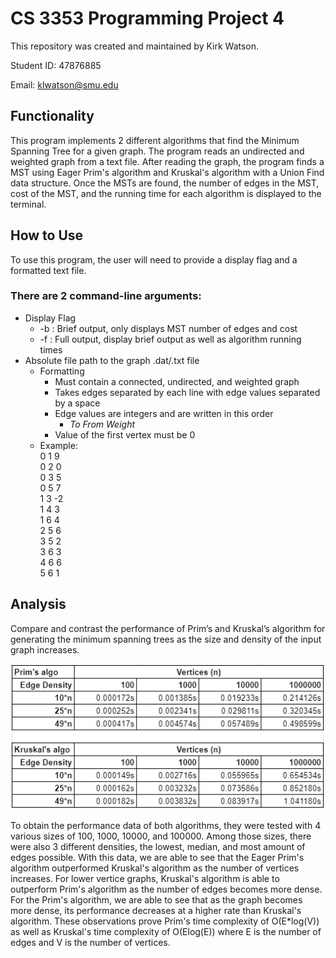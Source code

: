 # CS 3353 Programming Project 4
This repository was created and maintained by Kirk Watson.

Student ID: 47876885

Email: klwatson@smu.edu

## Functionality
This program implements 2 different algorithms that find the Minimum Spanning Tree for a given graph.
The program reads an undirected and weighted graph from a text file.
After reading the graph, the program finds a MST using Eager Prim's algorithm and Kruskal's algorithm with a Union Find data structure.
Once the MSTs are found, the number of edges in the MST, cost of the MST, and the running time for each algorithm is displayed to the terminal.

## How to Use
To use this program, the user will need to provide a display flag and a formatted text file.

### There are 2 command-line arguments:
* Display Flag
  * -b : Brief output, only displays MST number of edges and cost
  * -f : Full output, display brief output as well as algorithm running times  
* Absolute file path to the graph .dat/.txt file
  * Formatting
    * Must contain a connected, undirected, and weighted graph
    * Takes edges separated by each line with edge values separated by a space
    * Edge values are integers and are written in this order
      * *To*   *From*  *Weight*
    * Value of the first vertex must be 0 
  * Example:  
    0 1 9  
    0 2 0  
    0 3 5  
    0 5 7  
    1 3 -2  
    1 4 3  
    1 6 4  
    2 5 6  
    3 5 2  
    3 6 3  
    4 6 6  
    5 6 1
    
## Analysis
Compare and contrast the performance of Prim’s and Kruskal’s algorithm for generating the minimum spanning trees as the size and density of the input graph increases.


![image info](./artifacts/project4_data.PNG)

To obtain the performance data of both algorithms, they were tested with 4 various sizes of 100, 1000, 10000, and 100000.
Among those sizes, there were also 3 different densities, the lowest, median, and most amount of edges possible.
With this data, we are able to see that the Eager Prim's algorithm outperformed Kruskal's algorithm as the number of vertices increases.
For lower vertice graphs, Kruskal's algorithm is able to outperform Prim's algorithm as the number of edges becomes more dense.
For the Prim's algorithm, we are able to see that as the graph becomes more dense, its performance decreases at a higher rate than Kruskal's algorithm.
These observations prove Prim's time complexity of O(E*log(V)) as well as Kruskal's time complexity of O(Elog(E)) where E is the number of edges and V is the number of vertices.

